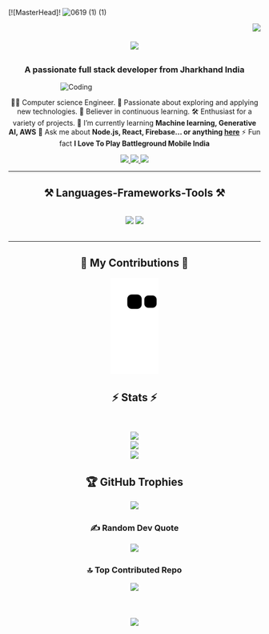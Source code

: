 [![MasterHead]!
![0619 (1) (1)](https://github.com/alwaysajaykr18/alwaysajaykr18/assets/172900370/fc460be5-0b04-4657-b1b0-1d6fdea4634c)


<img align="right" src="https://visitor-badge.laobi.icu/badge?page_id=alwaysajaykr18.alwaysajaykr18" />

<h1 align="center">
    <img src="https://readme-typing-svg.herokuapp.com/?font=Righteous&size=35&center=true&vCenter=true&width=500&height=70&duration=4000&lines=नमस्ते+(Namaste)!+🙏;+I'm+Ajay+Kumar+Nayak!;" />
</h1>

<h3 align="center">A passionate full stack developer from Jharkhand India </h3>
<img align="right" alt="Coding" width="400" src="https://raw.githubusercontent.com/TheDudeThatCode/TheDudeThatCode/master/Assets/Designer.gif" />


<br/>

<div align="center">
 
 
👨‍💻 Computer science Engineer.
🚀 Passionate about exploring and applying new technologies.
 📖 Believer in continuous learning.
🛠️ Enthusiast for a variety of projects.
 🌱 I’m currently learning **Machine learning, Generative AI, AWS**
💬 Ask me about **Node.js, React, Firebase... or anything [here](https://github.com/alwaysajaykr18/alwaysajaykr18/issues)**
⚡ Fun fact  **I Love To Play Battleground Mobile India**

 </div>
 
<div align="center"> 
  <a href="ajaynayak2531@gmail.com">
    <img src="https://img.shields.io/badge/Gmail-333333?style=for-the-badge&logo=gmail&logoColor=red" />
  </a>
  <a href="https://linkedin.com/in/alwaysajaykr18" target="_blank">
    <img src="https://img.shields.io/badge/LinkedIn-0077B5?style=for-the-badge&logo=linkedin&logoColor=white" target="_blank" />
  </a>
  <a href="https://alwaysajaykr18.github.io" target="_blank">
     <img src="https://img.shields.io/badge/Portfolio-FF5722?style=for-the-badge&logo=todoist&logoColor=white" target="_blank" /> <!-- sqlite, safari, google-chrome are other good icon options -->
  </a>
</div>

 <hr/>
 
<h2 align="center">⚒️ Languages-Frameworks-Tools ⚒️</h2>
<br/>
<div align="center">
    <img src="https://skillicons.dev/icons?i=react,bootstrap,mui,html,css,vscode,github,figma,tailwind,git,r,c,react native" />
    <img src="https://skillicons.dev/icons?i=nodejs,python,javascript,typescript,express,mongodb,kotlin,java,nextjs,mysql,flutter" /><br>
</div>

<br/>
<hr/>

<div align="center">
  <h2>🐍 My Contributions 🐍</h2>
                                                                                                                                       
 ![snake gif](https://github.com/alwaysajaykr18/alwaysajaykr18/blob/output/github-contribution-grid-snake.svg)
  

<h2 align="center">⚡ Stats ⚡</h2>
<br>
<div align=center>

![](https://github-readme-stats.vercel.app/api?username=alwaysajaykr18&theme=radical&hide_border=false&include_all_commits=true&count_private=true)<br/>
![](https://github-readme-streak-stats.herokuapp.com/?user=alwaysajaykr18&theme=radical&hide_border=false)<br/>
![](https://github-readme-stats.vercel.app/api/top-langs/?username=alwaysajaykr18&theme=radical&hide_border=false&include_all_commits=true&count_private=true&layout=compact)

## 🏆 GitHub Trophies
![](https://github-profile-trophy.vercel.app/?username=alwaysajaykr18&theme=shadow_blue&no-frame=false&no-bg=false&margin-w=4)

### ✍️ Random Dev Quote
![](https://quotes-github-readme.vercel.app/api?type=horizontal&theme=radical)

### 🔝 Top Contributed Repo
![](https://github-contributor-stats.vercel.app/api?username=alwaysajaykr18&limit=5&theme=dark&combine_all_yearly_contributions=true)




<h1 align="center">
    <img src="https://readme-typing-svg.herokuapp.com/?font=Righteous&size=25&center=true&vCenter=true&width=400&height=70&duration=5000&lines=Thanks+for+visiting!+🙏;+Shoot+me+a+message+on+Linkedin!+;+I+am+always+down+to+collab+🙂+;"/>
</h3>

<br/>
     



